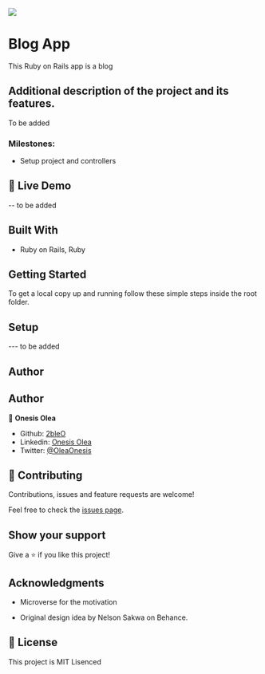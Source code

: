 ![](https://img.shields.io/badge/Microverse-blueviolet)




# Blog App





This Ruby on Rails app is a blog




## Additional description of the project and its features.




To be added




### Milestones:




- Setup project and controllers




## 🔴  Live Demo




-- to be added




## Built With




- Ruby on Rails, Ruby




## Getting Started




To get a local copy up and running follow these simple steps inside the root folder.




## Setup

--- to be added 




## Author




## Author

👤 **Onesis Olea**

- Github: [2bleO](https://github.com/2bleO)
- Linkedin: [Onesis Olea](https://www.linkedin.com/in/onesis-olea/)
- Twitter: [@OleaOnesis](https://twitter.com/OleaOnesis)



## 🤝 Contributing




Contributions, issues and feature requests are welcome!




Feel free to check the [issues page]().




## Show your support




Give a ⭐️ if you like this project!




## Acknowledgments




- Microverse for the motivation

- Original design idea by Nelson Sakwa on Behance.




## 📝 License




This project is MIT Lisenced
